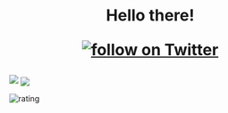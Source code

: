 <h1 align="center">
  Hello there!
  <p align='center'>
      <a href="https://twitter.com/intent/follow?screen_name=asirihewage">
<img src="https://img.shields.io/twitter/follow/asirihewage?style=social&logo=twitter"
            alt="follow on Twitter"></a>
            <p/>
</h1>


 <img src="https://img.shields.io/opencollective/sponsors/shields"  />
 
<img align='center' src="https://visitor-badge.glitch.me/badge?page_id=asirihewage.visitor-badge"  />

![rating](https://img.shields.io/badge/rating-★★★★☆-brightgreen)

